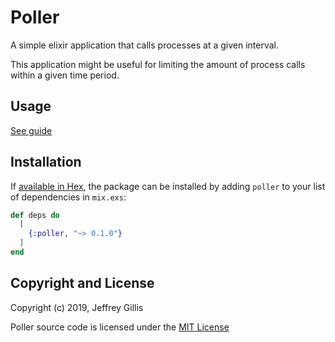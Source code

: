 # Poller

A simple elixir application that calls processes at a given interval.

This application might be useful for limiting the amount of process calls within
a given time period.

## Usage

[See guide](./pages/example.md)

## Installation

If [available in Hex](https://hex.pm/docs/publish), the package can be installed
by adding `poller` to your list of dependencies in `mix.exs`:

```elixir
def deps do
  [
    {:poller, "~> 0.1.0"}
  ]
end
```


## Copyright and License

Copyright (c) 2019, Jeffrey Gillis

Poller source code is licensed under the [MIT License](LICENSE.md)
